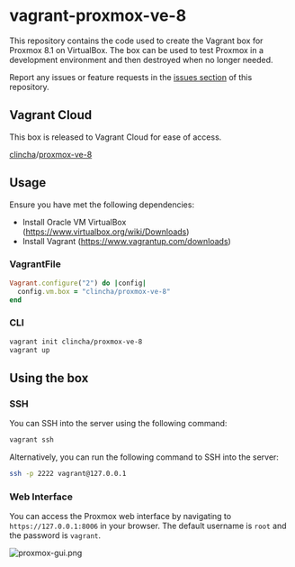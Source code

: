 # vagrant-proxmox-ve-8

This repository contains the code used to create the Vagrant box for Proxmox 8.1 on VirtualBox. The box can be used to test Proxmox in a development environment and then destroyed when no longer needed.

Report any issues or feature requests in the [issues section](https://github.com/clincha-org/vagrant-proxmox-ve-8/issues) of this repository.

## Vagrant Cloud

This box is released to Vagrant Cloud for ease of access.

[clincha](https://app.vagrantup.com/clincha)/[proxmox-ve-8](https://app.vagrantup.com/clincha/boxes/proxmox-ve-8)

## Usage

Ensure you have met the following dependencies:

- Install Oracle VM VirtualBox (https://www.virtualbox.org/wiki/Downloads)
- Install Vagrant (https://www.vagrantup.com/downloads)

### VagrantFile

```ruby
Vagrant.configure("2") do |config|
  config.vm.box = "clincha/proxmox-ve-8"
end
```

### CLI

```bash
vagrant init clincha/proxmox-ve-8
vagrant up
```

## Using the box

### SSH

You can SSH into the server using the following command:

```bash
vagrant ssh
```

Alternatively, you can run the following command to SSH into the server:

```bash
ssh -p 2222 vagrant@127.0.0.1
``` 

### Web Interface

You can access the Proxmox web interface by navigating to `https://127.0.0.1:8006` in your browser. The default username is `root` and the password is `vagrant`.

![proxmox-gui.png](img/proxmox-gui.png)